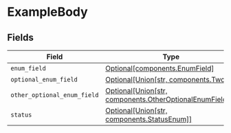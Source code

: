 # ExampleBody


## Fields

| Field                                                                                                         | Type                                                                                                          | Required                                                                                                      | Description                                                                                                   |
| ------------------------------------------------------------------------------------------------------------- | ------------------------------------------------------------------------------------------------------------- | ------------------------------------------------------------------------------------------------------------- | ------------------------------------------------------------------------------------------------------------- |
| `enum_field`                                                                                                  | [Optional[components.EnumField]](../../models/components/enumfield.md)                                        | :heavy_minus_sign:                                                                                            | N/A                                                                                                           |
| `optional_enum_field`                                                                                         | [Optional[Union[str, components.Two]]](../../models/components/optionalenumfield.md)                          | :heavy_minus_sign:                                                                                            | N/A                                                                                                           |
| `other_optional_enum_field`                                                                                   | [Optional[Union[str, components.OtherOptionalEnumField2]]](../../models/components/otheroptionalenumfield.md) | :heavy_minus_sign:                                                                                            | N/A                                                                                                           |
| `status`                                                                                                      | [Optional[Union[str, components.StatusEnum]]](../../models/components/status.md)                              | :heavy_minus_sign:                                                                                            | N/A                                                                                                           |